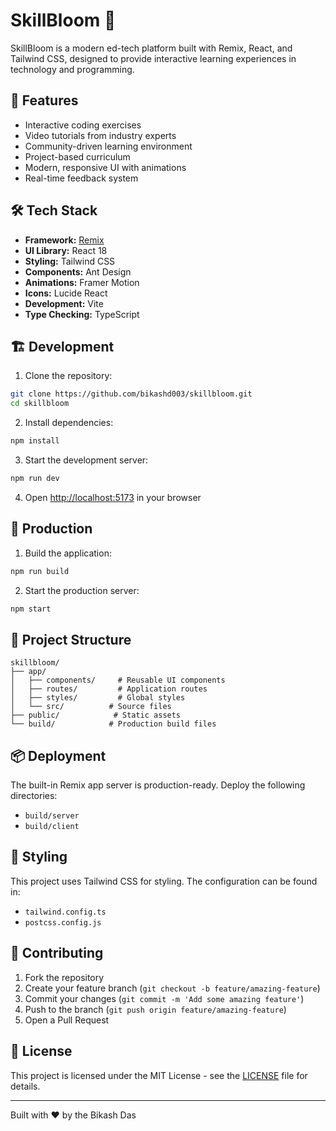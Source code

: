 # SkillBloom 🌱

SkillBloom is a modern ed-tech platform built with Remix, React, and Tailwind CSS, designed to provide interactive learning experiences in technology and programming.

## 🚀 Features

- Interactive coding exercises
- Video tutorials from industry experts
- Community-driven learning environment
- Project-based curriculum
- Modern, responsive UI with animations
- Real-time feedback system

## 🛠️ Tech Stack

- **Framework:** [Remix](https://remix.run/)
- **UI Library:** React 18
- **Styling:** Tailwind CSS
- **Components:** Ant Design
- **Animations:** Framer Motion
- **Icons:** Lucide React
- **Development:** Vite
- **Type Checking:** TypeScript

## 🏗️ Development

1. Clone the repository:
```bash
git clone https://github.com/bikashd003/skillbloom.git
cd skillbloom
```

2. Install dependencies:
```bash
npm install
```

3. Start the development server:
```bash
npm run dev
```

4. Open [http://localhost:5173](http://localhost:5173) in your browser

## 🚀 Production

1. Build the application:
```bash
npm run build
```

2. Start the production server:
```bash
npm start
```

## 📁 Project Structure

```
skillbloom/
├── app/
│   ├── components/     # Reusable UI components
│   ├── routes/         # Application routes
│   ├── styles/         # Global styles
│   └── src/          # Source files
├── public/            # Static assets
└── build/            # Production build files
```

## 📦 Deployment

The built-in Remix app server is production-ready. Deploy the following directories:

- `build/server`
- `build/client`

## 🎨 Styling

This project uses Tailwind CSS for styling. The configuration can be found in:

- `tailwind.config.ts`
- `postcss.config.js`

## 🤝 Contributing

1. Fork the repository
2. Create your feature branch (`git checkout -b feature/amazing-feature`)
3. Commit your changes (`git commit -m 'Add some amazing feature'`)
4. Push to the branch (`git push origin feature/amazing-feature`)
5. Open a Pull Request

## 📄 License

This project is licensed under the MIT License - see the [LICENSE](LICENSE) file for details.

---

Built with ❤️ by the Bikash Das

